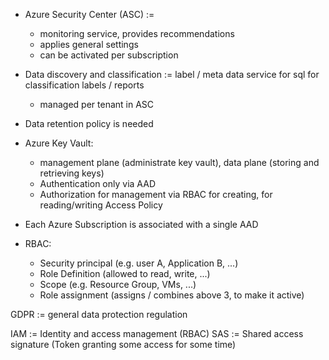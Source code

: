 - Azure Security Center (ASC) :=
	- monitoring service, provides recommendations
	- applies general settings
	- can be activated per subscription
- Data discovery and classification := label / meta data service for sql for classification labels / reports
	- managed per tenant in ASC
- Data retention policy is needed
- Azure Key Vault:
	- management plane (administrate key vault), data plane (storing and retrieving keys)
	- Authentication only via AAD
	- Authorization for management via RBAC for creating, for reading/writing Access Policy
	
- Each Azure Subscription is associated with a single AAD
- RBAC:
	- Security principal (e.g. user A, Application B, ...)
	- Role Definition (allowed to read, write, ...)
	- Scope (e.g. Resource Group, VMs, ...)
	- Role assignment (assigns / combines above 3, to make it active)
	
GDPR := general data protection regulation

IAM := Identity and access management (RBAC)
SAS := Shared access signature (Token granting some access for some time)